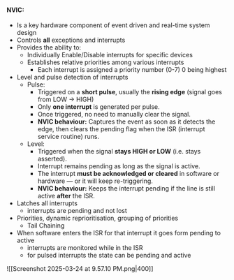 #### NVIC:
- Is a key hardware component of event driven and real-time system design
- Controls **all** exceptions and interrupts
- Provides the ability to:
	- Individually Enable/Disable interrupts for specific devices
	- Establishes relative priorities among various interrupts
		- Each interrupt is assigned a priority number (0-7) 0 being highest
- Level and pulse detection of interrupts
	- Pulse:
		- Triggered on a **short pulse**, usually the **rising edge** (signal goes from LOW → HIGH)
		- Only **one interrupt** is generated per pulse.
		- Once triggered, no need to manually clear the signal.
		- **NVIC behaviour:** Captures the event as soon as it detects the edge, then clears the pending flag when the ISR (interrupt service routine) runs.
	- Level:
		- Triggered when the signal **stays HIGH or LOW** (i.e. stays asserted).
		- Interrupt remains pending as long as the signal is active.
		- The interrupt **must be acknowledged or cleared** in software or hardware — or it will keep re-triggering.
		- **NVIC behaviour:** Keeps the interrupt pending if the line is still active **after** the ISR.
- Latches all interrupts
	- interrupts are pending and not lost
- Priorities, dynamic reprioritisation, grouping of priorities
	- Tail Chaining
- When software enters the ISR for that interrupt it goes form pending to active
	- interrupts are monitored while in the ISR
	- for pulsed interrupts the state can be pending and active

![[Screenshot 2025-03-24 at 9.57.10 PM.png|400]]